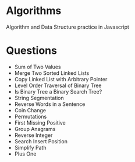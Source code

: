 # Algorithms
Algorithm and Data Structure practice in Javascript

# Questions
- Sum of Two Values
- Merge Two Sorted Linked Lists
- Copy Linked List with Arbitrary Pointer
- Level Order Traversal of Binary Tree
- Is Binary Tree a Binary Search Tree?
- String Segmentation
- Reverse Words in a Sentence
- Coin Change
- Permutations
- First Missing Positive
- Group Anagrams
- Reverse Integer
- Search Insert Position
- Simplify Path
- Plus One




